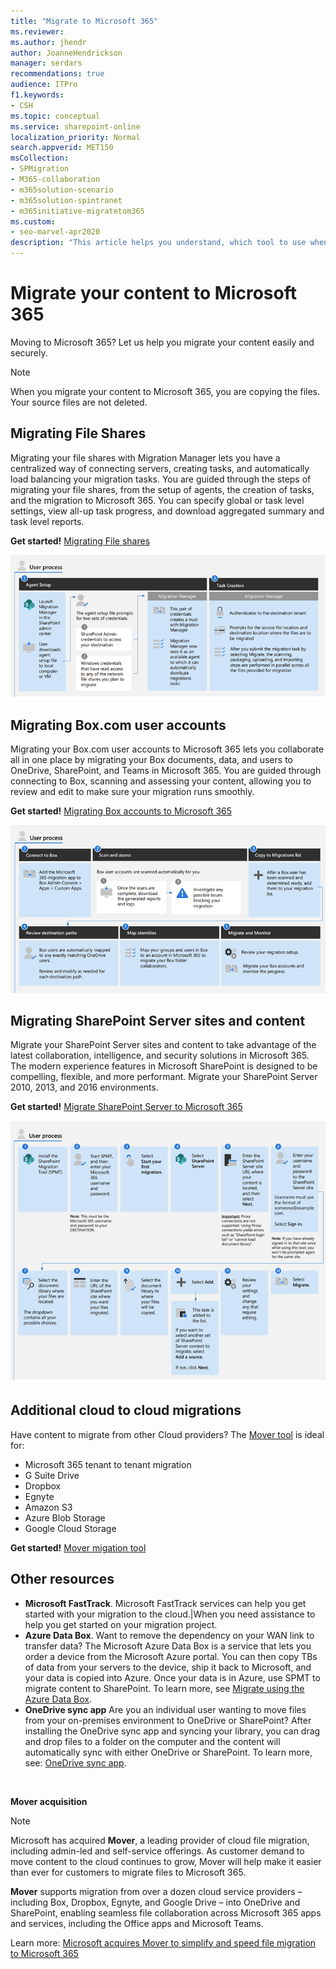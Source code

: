 ```yaml
---
title: "Migrate to Microsoft 365"
ms.reviewer: 
ms.author: jhendr
author: JoanneHendrickson
manager: serdars
recommendations: true
audience: ITPro
f1.keywords:
- CSH
ms.topic: conceptual
ms.service: sharepoint-online
localization_priority: Normal
search.appverid: MET150
msCollection: 
- SPMigration
- M365-collaboration
- m365solution-scenario
- m365solution-spintranet
- m365initiative-migratetom365
ms.custom:
- seo-marvel-apr2020
description: "This article helps you understand, which tool to use when migrating content to SharePoint and OneDrive in Microsoft 365."
---
```


# Migrate your content to Microsoft 365

Moving to Microsoft 365? Let us help you migrate your content easily and securely.

>[!Note]
>When you migrate your content to Microsoft 365, you are copying the files.  Your source files are not deleted.


## Migrating File Shares
Migrating your file shares with Migration Manager lets you have a centralized way of connecting servers, creating tasks, and automatically load balancing your migration tasks. You are guided through the steps of migrating your file shares, from the setup of agents, the creation of tasks, and the migration to Microsoft 365. You can specify global or task level settings, view all-up task progress, and download aggregated summary and task level reports.


**Get started!**  [Migrating File shares](mm-get-started.md)

![Migrating file shares user workflow](media/mm-fileshare-user-workflow.png)


## Migrating Box.com user accounts

Migrating your Box.com user accounts to Microsoft 365 lets you collaborate all in one place by migrating your Box documents, data, and users to OneDrive, SharePoint, and Teams in Microsoft 365. You are guided through connecting to Box, scanning and assessing your content, allowing you to review and edit to make sure your migration runs smoothly.

**Get started!**   [Migrating Box accounts to Microsoft 365](mm-box-overview.md)

![Migrating Box user accounts workflow](media/mm-box-user-workflow.png)




## Migrating SharePoint Server sites and content

Migrate your SharePoint Server sites and content to take advantage of the latest collaboration, intelligence, and security solutions in Microsoft 365. The modern experience features in Microsoft SharePoint is designed to be compelling, flexible, and more performant. Migrate your SharePoint Server 2010, 2013, and 2016 environments.

**Get started!**  [Migrate SharePoint Server to Microsoft 365](introducting-the-sharepoint-migration-tool.md)

![Migrating SharePoint Server sites user workflow](media/smpt-user-workflow.png)




## Additional cloud to cloud migrations
Have content to migrate from other Cloud providers? The [Mover tool](https://mover.io/) is ideal for:

- Microsoft 365 tenant to tenant migration
- G Suite Drive
- Dropbox
- Egnyte
- Amazon S3
- Azure Blob Storage
- Google Cloud Storage


**Get started!** [Mover migation tool](https://mover.io/)



## Other resources


- **Microsoft FastTrack**.  Microsoft FastTrack services can help you get started with your migration to the cloud.|When you need assistance to help you get started on your migration project.
- **Azure Data Box**. Want to remove the dependency on your WAN link to transfer data?  The Microsoft Azure Data Box is a service that lets you order a device from the Microsoft Azure portal. You can then copy TBs of data from your servers to the device, ship it back to Microsoft, and your data is copied into Azure. Once your data is in Azure, use SPMT to migrate content to SharePoint. To learn more, see [Migrate using the Azure Data Box](how-to-migrate-file-share-content-to-SPO-using-AzureDataBox.md).
- **OneDrive sync app**  Are you an individual user wanting to move files from your on-premises environment to OneDrive or SharePoint?  After installing the OneDrive sync app and syncing your library, you can drag and drop files to a folder on the computer and the content will automatically sync with either OneDrive or SharePoint. To learn more, see: [OneDrive sync app](https://docs.microsoft.com/onedrive/one-drive-sync).


</br>

**Mover acquisition**

>[!Note]
> Microsoft has acquired **Mover**, a leading provider of cloud file migration, including admin-led and self-service offerings. As customer demand to move content to the cloud continues to grow, Mover will help make it easier than ever for customers to migrate files to Microsoft 365.
>
>**Mover** supports migration from over a dozen cloud service providers – including Box, Dropbox, Egnyte, and Google Drive – into OneDrive and SharePoint, enabling seamless file collaboration across Microsoft 365 apps and services, including the Office apps and Microsoft Teams.
>
>Learn more:  [Microsoft acquires Mover to simplify and speed file migration to Microsoft 365](https://aka.ms/migration/news)

